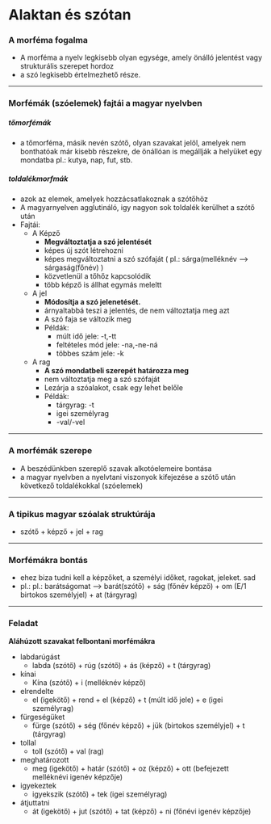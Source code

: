 # Alaktan és szótan
### A morféma fogalma
- A morféma a nyelv legkisebb olyan egysége, amely önálló jelentést vagy strukturális szerepet hordoz
- a szó legkisebb értelmezhető része.
---
### Morfémák (szóelemek) fajtái a magyar nyelvben 
##### tőmorfémák 
- a tőmorféma, másik nevén szótő, olyan szavakat jelöl, amelyek nem bonthatóak már kisebb részekre, de önállóan is megállják a helyüket egy mondatba pl.: kutya, nap, fut, stb.
##### toldalékmorfmák
- azok az elemek, amelyek hozzácsatlakoznak a szótőhöz
- A magyarnyelven agglutináló, igy nagyon sok toldalék kerülhet a szótő után
- Fajtái:
	- A Képző 
		- **Megváltoztatja a szó jelentését**
		- képes új szót létrehozni
		- képes megváltoztatni a szó szófaját ( pl.: sárga(melléknév --> sárgaság(főnév) )
		- közvetlenül a tőhőz kapcsolódik
		- több képző is állhat egymás meleltt
	- A jel
		- **Módosítja a szó jelenetését.**
		- árnyaltabbá teszi a jelentés, de nem változtatja meg azt
		- A szó faja se változik meg
		- Példák:
			- múlt idő jele: -t,-tt
			- feltételes mód jele: -na,-ne-ná
			- többes szám jele: -k 
	- A rag
		- **A szó mondatbeli szerepét határozza meg**
		- nem változtatja meg a szó szófaját
		- Lezárja a szóalakot, csak egy lehet belőle 
		- Példák:
			- tárgyrag: -t 
			- igei személyrag
			- -val/-vel
---
### A morfémák szerepe
- A beszédünkben szereplő szavak alkotóelemeire bontása
- a magyar nyelvben a nyelvtani viszonyok kifejezése a szótő után következő toldalékokkal (szóelemek) 
---
### A tipikus magyar szóalak struktúrája
- szótő + képző + jel + rag
---
### Morfémákra bontás
- ehez biza tudni kell a képzőket, a személyi időket, ragokat, jeleket. sad
- pl.: pl.: barátságomat --> barát(szótő) + ság (főnév képző) + om (E/1 birtokos személyjel) + at (tárgyrag)
---
### Feladat
**Aláhúzott szavakat felbontani morfémákra**

- labdarúgást
	- labda (szótő) + rúg (szótő) + ás (képző) + t (tárgyrag)
- kínai
	- Kína (szótő) + i (melléknév képző)
- elrendelte
	- el (igekötő) + rend + el (képző) + t (múlt idő jele) + e (igei személyrag)
- fürgeségüket
	- fürge (szótő) + ség (főnév képző) + jük (birtokos személyjel) + t (tárgyrag)
- tollal
	- toll (szótő) + val (rag)
- meghatározott
	- meg (igekötő) + határ (szótő) + oz (képző) + ott (befejezett melléknévi igenév képzője)
- igyekeztek
	- igyekszik (szótő) + tek (igei személyrag)
- átjuttatni
	- át (igekötő) + jut (szótő) + tat (képző) + ni (főnévi igenév képzője)
